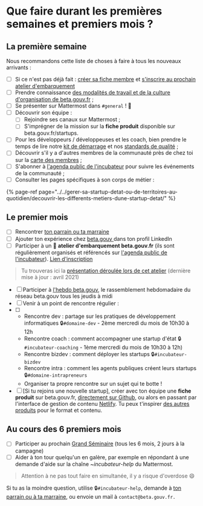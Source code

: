 # Que faire durant les premières semaines et premiers mois ?

## La première semaine

Nous recommandons cette liste de choses à faire à tous les nouveaux arrivants :

* [ ] Si ce n'est pas déjà fait : [créer sa fiche membre](premier-pas-indispensable-creer-ta-fiche-membre.md) et [s'inscrire au prochain atelier d'embarquement](https://startupdetat.typeform.com/to/QY8l29Z1#email={{%20contact.EMAIL%20}}&prenom={{%20contact.PRENOM%20}}&status={{%20contact.MISSION_STATUS%20}}&role={{%20contact.ROLE%20}}&date_start={{%20contact.MISSION_START%20}})
* [ ] Prendre connaissance [des modalités de travail et de la culture d'organisation de beta.gouv.fr](../culture/) ;
* [ ] Se présenter sur Mattermost dans `#general` ! 👋
* [ ] Découvrir son équipe :
  * [ ] Rejoindre ses canaux sur Mattermost ;
  * [ ] S'imprégner de la mission sur la **fiche produit** disponible sur beta.gouv.fr/startups.
* [ ] Pour les développeurs / développeuses et les coach, bien prendre le temps de lire notre [kit de démarrage](../../gerer-sa-startup-detat-ou-de-territoires-au-quotidien/la-vie-dune-se/construction/kit-de-demarrage.md) et nos [standards de qualité](../../gerer-sa-startup-detat-ou-de-territoires-au-quotidien/je-fais-des-choix-technologique/standards-de-qualite-beta.gouv.fr.md) ; 
* [ ] Découvrir s'il y a d'autres membres de la communauté près de chez toi sur la [carte des membres](https://doc.incubateur.net/communaute/dinum/locaux/ou-travailler#beta-gouv-fr-en-dehors-de-paris) ;
* [ ] S'abonner à [l'agenda public de l'incubateur](https://calendar.google.com/calendar/embed?src=0ieonqap1r5jeal5ugeuhoovlg%40group.calendar.google.com&ctz=Europe/Paris) pour suivre les événements de la communauté ;
* [ ] Consulter les pages spécifiques à son corps de métier :

{% page-ref page="../../gerer-sa-startup-detat-ou-de-territoires-au-quotidien/decouvrir-les-differents-metiers-dune-startup-detat/" %}

##  Le premier mois

* [ ] Rencontrer [ton parrain ou ta marraine ](../actions-transverses/marrainage/) 
* [ ] Ajouter ton expérience chez [beta.gouv ](https://www.linkedin.com/company/betagouv/?originalSubdomain=fr)dans ton profil LinkedIn  
* [ ] Participer à un 🛫 **atelier d'embarquement beta.gouv.fr** \(ils sont régulièrement organisés et référencés sur [l'agenda public de l'incubateur](https://calendar.google.com/calendar/embed?src=0ieonqap1r5jeal5ugeuhoovlg%40group.calendar.google.com&ctz=Europe/Paris)\). [Lien d'inscription](https://startupdetat.typeform.com/to/QY8l29Z1#email={{%20contact.EMAIL%20}}&prenom={{%20contact.PRENOM%20}}&status={{%20contact.MISSION_STATUS%20}}&role={{%20contact.ROLE%20}}&date_start={{%20contact.MISSION_START%20}})

> Tu trouveras ici la [présentation déroulée lors de cet atelier](https://docs.google.com/presentation/d/1ded7iFFFaPuw9tKcj6g-xLBggAox-QNDjsMamECPqHU/edit) \(dernière mise à jour : avril 2021\)

* [ ] Participer à [l'hebdo beta.gouv](../actions-transverses/rituels/standup.md),  le rassemblement hebdomadaire du réseau beta.gouv tous les jeudis à midi
* [ ]  Venir à un point de rencontre régulier :
* [ ] *   Rencontre dev : partage sur les pratiques de développement informatiques 🔒`#domaine-dev` - 2ème mercredi du mois de 10h30 à 12h
  *   Rencontre coach : comment accompagner une startup d'état 🔒`#incubateur-coaching` - 1ème mercredi du mois de 10h30 à 12h\)
  *   Rencontre bizdev : comment déployer les startups 🔒`#incubateur-bizdev`
  *   Rencontre intra : comment les agents publiques créent leurs startups 🔒`#domaine-intrapreneurs`
  *   Organiser ta propre rencontre sur un sujet qui te botte !
* [ ] \[Si tu rejoins une nouvelle startup\], créer avec ton équipe une **fiche produit** sur beta.gouv.fr, [directement sur Github](https://github.com/betagouv/beta.gouv.fr/tree/master/content/_startups), ou alors en passant par l'interface de gestion de contenu [Netlify](https://beta.gouv.fr/admin/#/collections/startups). Tu peux t'inspirer [des autres produits](https://beta.gouv.fr/startups/) pour le format et contenu.

##  Au cours des 6 premiers mois

* [ ]   Participer au prochain [Grand Séminaire](../actions-transverses/rituels/grand-seminaire-1.md) \(tous les 6 mois, 2 jours à la campagne\)
* [ ]   Aider à ton tour quelqu'un en galère, par exemple en répondant à une demande d'aide sur la chaîne _~incubateur-help_ du Mattermost. 

> Attention à ne pas tout faire en simultanée, il y a risque d'overdose 😄

Si tu as la moindre question, utilise 🔒`#incubateur-help`, demande à [ton parrain ou à ta marraine](../actions-transverses/marrainage/), ou envoie un mail à `contact@beta.gouv.fr.`

